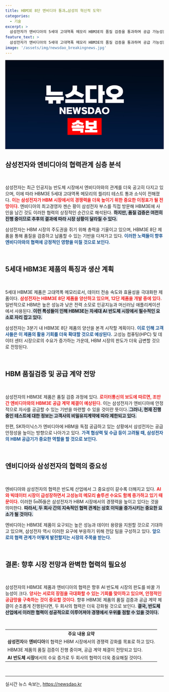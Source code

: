 ```yaml
---
title: HBM3E 8단 엔비디아 통과…삼성의 혁신적 도약!
categories:
  - 기술
excerpt: >
  삼성전자가 엔비디아의 5세대 고대역폭 메모리 HBM3E의 품질 검증을 통과하며 공급 가능성을 높였다. 업계에서는 이 계약이 인공지능 반도체 시장에서 삼성의 점유율 확대에 중요한 전환점이 될 것으로 예상하고 있다.
feature_text: >
  삼성전자가 엔비디아의 5세대 고대역폭 메모리 HBM3E의 품질 검증을 통과하며 공급 가능성을 높였다. 업계에서는 이 계약이 인공지능 반도체 시장에서 삼성의 점유율 확대에 중요한 전환점이 될 것으로 예상하고 있다.
image: '/assets/img/newsdao_breakingnews.jpg'
---
```


<p><img src="/assets/img/newsdao_breakingnews.jpg" alt="ontimetimes 속보" /></p>

<h2 data-ke-size="size26">삼성전자와 엔비디아의 협력관계 심층 분석</h2>

<p data-ke-size="size16">&nbsp;</p>

<p>삼성전자는 최근 인공지능 반도체 시장에서 엔비디아와의 관계를 더욱 공고히 다지고 있으며, 이에 따라 HBM3E 5세대 고대역폭 메모리의 퀄리티 테스트 통과 소식이 전해졌다. <b><span style="color: #ee2323;">이는 삼성전자가 HBM 시장에서의 경쟁력을 더욱 높이기 위한 중요한 이정표가 될 전망이다.</span></b> 엔비디아의 최고경영자 젠슨 황이 삼성전자 부스를 직접 방문해 HBM3E에 사인을 남긴 것도 이러한 협력의 상징적인 순간으로 해석된다. <b><span style="background-color: #21538527;">하지만, 품질 검증은 여전히 진행 중이므로 추후의 결과에 따라 시장 상황이 달라질 수 있다.</span></b> </p>

<p>삼성전자는 HBM 시장의 주도권을 쥐기 위해 총력을 기울이고 있으며, HBM3E 8단 제품을 통해 품질을 검증하고 납품할 수 있는 기반을 다져가고 있다. <b><span style="color: #1a5490;">이러한 노력들이 향후 엔비디아와의 협력에 긍정적인 영향을 미칠 것으로 보인다.</span></b></p>

<p data-ke-size="size16">&nbsp;</p>

<h2 data-ke-size="size26">5세대 HBM3E 제품의 특징과 생산 계획</h2>

<p data-ke-size="size16">&nbsp;</p>

<p>5세대 HBM3E 제품은 고대역폭 메모리로서, 데이터 전송 속도와 효율성을 극대화한 제품이다. <b><span style="color: #ee2323;">삼성전자는 HBM3E 8단 제품을 양산하고 있으며, 12단 제품을 개발 중에 있다.</span></b> 일반적으로 HBM은 높은 성능과 낮은 전력 소모로 인공지능과 머신러닝 애플리케이션에서 사용된다.<b><span style="background-color: #21538527;"> 이런 특성들이 인해 HBM3E는 차세대 AI 반도체 시장에서 필수적인 요소로 자리 잡고 있다.</span></b></p>

<p>삼성전자는 3분기 내 HBM3E 8단 제품의 양산을 본격 시작할 계획이다. <b><span style="color: #1a5490;">이로 인해 고객사들은 이 제품의 활용 기회를 더욱 확대할 것으로 예상된다.</span></b> 고성능 컴퓨팅(HPC) 및 데이터 센터 시장으로의 수요가 증가하는 가운데, HBM 시장의 판도가 더욱 급변할 것으로 전망된다.</p>

<p data-ke-size="size16">&nbsp;</p>

<h2 data-ke-size="size26">HBM 품질검증 및 공급 계약 전망</h2>

<p data-ke-size="size16">&nbsp;</p>

<p>삼성전자의 HBM3E 제품은 품질 검증 과정에 있다. <b><span style="color: #ee2323;">로이터통신의 보도에 따르면, 조만간 엔비디아와의 HBM3E 공급 계약 체결이 예상된다.</span></b> 이는 삼성전자가 엔비디아에 안정적으로 자사를 공급할 수 있는 기반을 마련할 수 있을 것이란 뜻이다.<b><span style="background-color: #21538527;"> 그러나, 현재 진행 중인 테스트에 대한 정보는 고객사의 비밀유지계약에 따라 제한되고 있다.</span></b></p>

<p>한편, SK하이닉스가 엔비디아에 HBM을 독점 공급하고 있는 상황에서 삼성전자는 공급 안정성을 높이는 방향으로 나아가고 있다. <b><span style="color: #1a5490;">가격 협상력 및 수급 등이 고려될 때, 삼성전자의 HBM 공급기가 중요한 역할을 할 것으로 보인다.</span></b> </p>

<p data-ke-size="size16">&nbsp;</p>

<h2 data-ke-size="size26">엔비디아와 삼성전자의 협력의 중요성</h2>

<p data-ke-size="size16">&nbsp;</p>

<p>엔비디아와 삼성전자의 협력은 반도체 산업에서 그 중요성이 갈수록 더해지고 있다. <b><span style="color: #ee2323;">AI와 빅데이터 시장이 급성장하면서 고성능의 메모리 솔루션 수요도 함께 증가하고 있기 때문이다.</span></b> 이러한 ნიშნ들은 삼성전자가 HBM 시장에서의 경쟁력을 높이고 있다는 것을 의미한다. <b><span style="background-color: #21538527;">따라서, 두 회사 간의 지속적인 협력 관계는 상호 이익을 증가시키는 중요한 요소가 될 것이다.</span></b></p>

<p>엔비디아는 HBM3E 제품이 요구되는 높은 성능과 데이터 용량을 지원할 것으로 기대하고 있으며, 삼성전자 역시 이러한 요구에 부응하기 위해 전담 팀을 구성하고 있다. <b><span style="color: #1a5490;">앞으로의 협력 관계가 어떻게 발전할지는 시장의 주목을 받는다.</span></b> </p>

<p data-ke-size="size16">&nbsp;</p>

<h2 data-ke-size="size26">결론: 향후 시장 전망과 완벽한 협력의 필요성</h2>

<p data-ke-size="size16">&nbsp;</p>

<p>삼성전자의 HBM3E 제품과 엔비디아의 협력은 향후 AI 반도체 시장의 판도를 바꿀 가능성이 크다. <b><span style="color: #ee2323;">양사는 서로의 장점을 극대화할 수 있는 기회를 맞이하고 있으며, 안정적인 공급망을 구축하는 것이 중요할 것이다.</span></b> 향후 HBM3E 제품의 품질 검증과 공급 계약 체결이 순조롭게 진행된다면, 두 회사의 협력은 더욱 강화될 것으로 보인다. <b><span style="background-color: #21538527;">결국, 반도체 산업에서 이러한 협력이 성공적으로 이루어져야 경쟁에서 우위를 점할 수 있을 것이다.</span></b></p>

<p data-ke-size="size16">&nbsp;</p>

<table>
<tr>
<td style="text-align: center; height: 17px;"><b>주요 내용 요약</b></td>
</tr>
<tr>
<td style="text-align: left; height: 17px;"><b>삼성전자</b>와 <b>엔비디아</b>의 협력은 HBM 시장에서의 경쟁력 강화를 목표로 하고 있다.</td>
</tr>
<tr>
<td style="text-align: left; height: 17px;">HBM3E 제품의 품질 검증이 진행 중이며, 공급 계약 체결이 전망되고 있다.</td>
</tr>
<tr>
<td style="text-align: left; height: 17px;"><b>AI 반도체 시장</b>에서의 수요 증가로 두 회사의 협력이 더욱 중요해질 것이다.</td>
</tr>
</table>

<p data-ke-size="size16">&nbsp;</p>

<hr />
실시간 뉴스 속보는, <a href="https://newsdao.kr" rel="dofollow">https://newsdao.kr</a>


